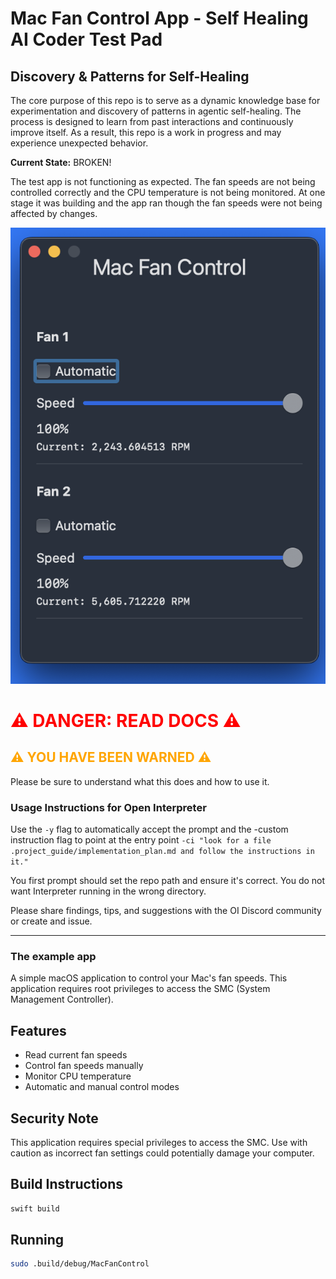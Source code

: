 # Mac Fan Control App - Self Healing AI Coder Test Pad

## Discovery & Patterns for Self-Healing  
The core purpose of this repo is to serve as a dynamic knowledge base for experimentation and discovery of patterns in agentic self-healing.
The process is designed to learn from past interactions and continuously improve itself. As a result, this repo is a work in progress and may experience unexpected behavior.

**Current State:** BROKEN! 

The test app is not functioning as expected. The fan speeds are not being controlled correctly and the CPU temperature is not being monitored.
At one stage it was building and the app ran though the fan speeds were not being affected by changes. 

![CleanShot 2024-11-09 at 04.15.41@2x.png](screenshots/CleanShot%202024-11-09%20at%2004.15.41%402x.png)


# <font color="red"> ⚠ DANGER: READ DOCS ⚠</font>
## <font color="orange"> ⚠ YOU HAVE BEEN WARNED ⚠</font>

Please be sure to understand what this does and how to use it.

### Usage Instructions for Open Interpreter

Use the `-y` flag to automatically accept the prompt and the -custom instruction flag to point at the entry point `-ci "look for a file .project_guide/implementation_plan.md and follow the instructions in it."`  

You first prompt should set the repo path and ensure it's correct. You do not want Interpreter running in the wrong directory.  

Please share findings, tips, and suggestions with the OI Discord community or create and issue. 

---

### The example app
A simple macOS application to control your Mac's fan speeds. This application requires root privileges to access the SMC (System Management Controller).

## Features
- Read current fan speeds
- Control fan speeds manually
- Monitor CPU temperature
- Automatic and manual control modes

## Security Note
This application requires special privileges to access the SMC. Use with caution as incorrect fan settings could potentially damage your computer.

## Build Instructions
```bash
swift build
```

## Running
```bash
sudo .build/debug/MacFanControl
```



